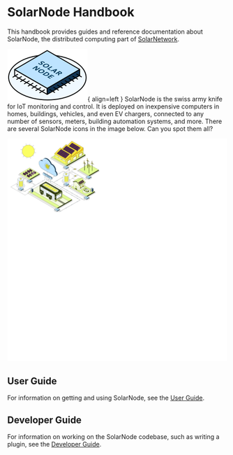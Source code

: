 # SolarNode Handbook

This handbook provides guides and reference documentation about SolarNode, the distributed computing
part of [SolarNetwork](https://solarnetwork.net/).

![SolarNode icon](images/solarnode-icon.svg){ align=left } SolarNode is the swiss army knife for IoT
monitoring and control. It is deployed on inexpensive computers in homes, buildings, vehicles, and
even EV chargers, connected to any number of sensors, meters, building automation systems, and more.
There are several SolarNode icons in the image below. Can you spot them all?

![SolarNetwork ecosystem](images/solarnetwork-ecosystem.svg)

## User Guide

For information on getting and using SolarNode, see the [User Guide](users/index.md).

## Developer Guide

For information on working on the SolarNode codebase, such as writing a plugin, see the
[Developer Guide](developers/index.md).
